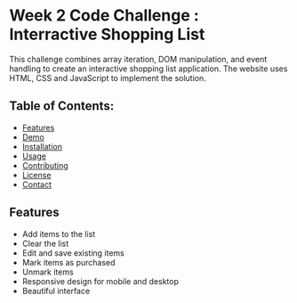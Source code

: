 # Week 2 Code Challenge : Interractive Shopping List
This challenge combines array iteration, DOM manipulation, and event handling to create an interactive shopping list application. The website uses HTML, CSS and JavaScript to implement the solution.

## Table of Contents:
- [Features](#features)
- [Demo](#demo)
- [Installation](#installation)
- [Usage](#usage)
- [Contributing](#contributing)
- [License](#license)
- [Contact](#contact)

## Features
- Add items to the list
- Clear the list
- Edit and save existing items
- Mark items as purchased
- Unmark items
- Responsive design for mobile and desktop
- Beautiful interface
